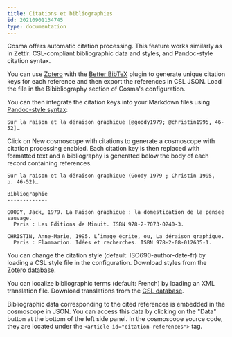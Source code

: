 ```yaml
---
title: Citations et bibliographies
id: 20210901134745
type: documentation
---
```


Cosma offers automatic citation processing. This feature works similarly as in Zettlr: CSL-compliant bibliographic data and styles, and Pandoc-style citation syntax.

You can use [Zotero](https://www.zotero.org/) with the [Better BibTeX](https://retorque.re/zotero-better-bibtex/) plugin to generate unique citation keys for each reference and then export the references in CSL JSON. Load the file in the Bibibliography section of Cosma's configuration.

You can then integrate the citation keys into your Markdown files using [Pandoc-style syntax](https://pandoc.org/MANUAL.html#extension-citations):

```
Sur la raison et la déraison graphique [@goody1979; @christin1995, 46-52]…
```

Click on New cosmoscope with citations to generate a cosmoscope with citation processing enabled. Each citation key is then replaced with formatted text and a bibliography is generated below the body of each record containing references.

```
Sur la raison et la déraison graphique (Goody 1979 ; Christin 1995, p. 46-52)…

Bibliographie
-------------

GOODY, Jack, 1979. La Raison graphique : la domestication de la pensée sauvage.
  Paris : Les Editions de Minuit. ISBN 978-2-7073-0240-3.

CHRISTIN, Anne-Marie, 1995. L’image écrite, ou, La déraison graphique.
  Paris : Flammarion. Idées et recherches. ISBN 978-2-08-012635-1. 
```

You can change the citation style (default: ISO690-author-date-fr) by loading a CSL style file in the configuration. Download styles from the [Zotero database](https://www.zotero.org/styles).

You can localize bibliographic terms (default: French) by loading an XML translation file. Download translations from the [CSL database](https://github.com/citation-style-language/locales/tree/6b0cb4689127a69852f48608b6d1a879900f418b).

Bibliographic data corresponding to the cited references is embedded in the cosmoscope in JSON. You can access this data by clicking on the "Data" button at the bottom of the left side panel. In the cosmoscope source code, they are located under the `<article id="citation-references">` tag.
